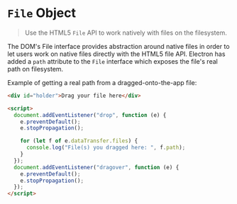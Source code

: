 # `File` Object

> Use the HTML5 `File` API to work natively with files on the filesystem.

The DOM's File interface provides abstraction around native files in order to
let users work on native files directly with the HTML5 file API. Electron has
added a `path` attribute to the `File` interface which exposes the file's real
path on filesystem.

Example of getting a real path from a dragged-onto-the-app file:

```html
<div id="holder">Drag your file here</div>

<script>
  document.addEventListener("drop", function (e) {
    e.preventDefault();
    e.stopPropagation();

    for (let f of e.dataTransfer.files) {
      console.log("File(s) you dragged here: ", f.path);
    }
  });
  document.addEventListener("dragover", function (e) {
    e.preventDefault();
    e.stopPropagation();
  });
</script>
```
